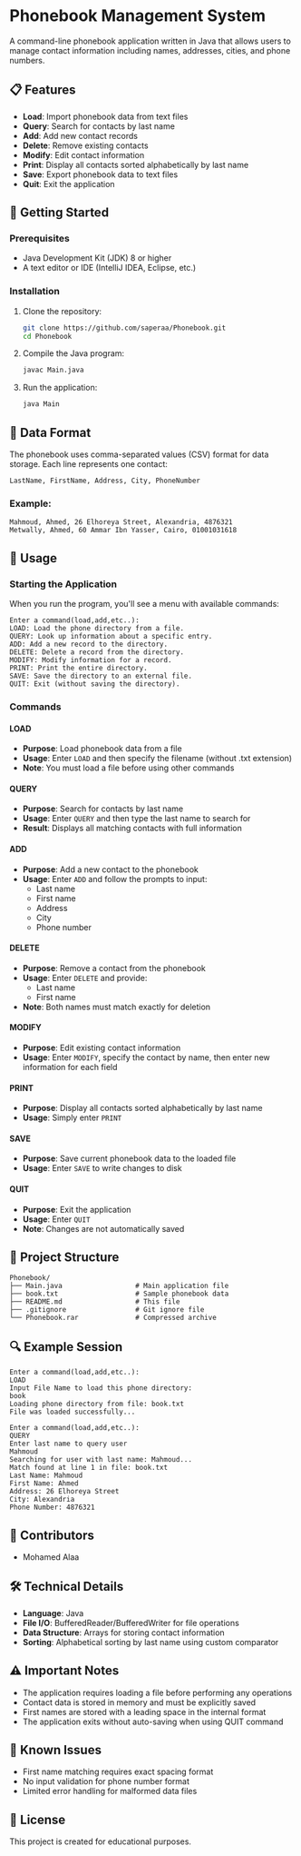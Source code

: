 # Phonebook Management System

A command-line phonebook application written in Java that allows users to manage contact information including names, addresses, cities, and phone numbers.

## 📋 Features

- **Load**: Import phonebook data from text files
- **Query**: Search for contacts by last name
- **Add**: Add new contact records
- **Delete**: Remove existing contacts
- **Modify**: Edit contact information
- **Print**: Display all contacts sorted alphabetically by last name
- **Save**: Export phonebook data to text files
- **Quit**: Exit the application

## 🚀 Getting Started

### Prerequisites

- Java Development Kit (JDK) 8 or higher
- A text editor or IDE (IntelliJ IDEA, Eclipse, etc.)

### Installation

1. Clone the repository:
   ```bash
   git clone https://github.com/saperaa/Phonebook.git
   cd Phonebook
   ```

2. Compile the Java program:
   ```bash
   javac Main.java
   ```

3. Run the application:
   ```bash
   java Main
   ```

## 💾 Data Format

The phonebook uses comma-separated values (CSV) format for data storage. Each line represents one contact:

```
LastName, FirstName, Address, City, PhoneNumber
```

### Example:
```
Mahmoud, Ahmed, 26 Elhoreya Street, Alexandria, 4876321
Metwally, Ahmed, 60 Ammar Ibn Yasser, Cairo, 01001031618
```

## 🔧 Usage

### Starting the Application

When you run the program, you'll see a menu with available commands:

```
Enter a command(load,add,etc..):
LOAD: Load the phone directory from a file.
QUERY: Look up information about a specific entry.
ADD: Add a new record to the directory.
DELETE: Delete a record from the directory.
MODIFY: Modify information for a record.
PRINT: Print the entire directory.
SAVE: Save the directory to an external file.
QUIT: Exit (without saving the directory).
```

### Commands

#### LOAD
- **Purpose**: Load phonebook data from a file
- **Usage**: Enter `LOAD` and then specify the filename (without .txt extension)
- **Note**: You must load a file before using other commands

#### QUERY
- **Purpose**: Search for contacts by last name
- **Usage**: Enter `QUERY` and then type the last name to search for
- **Result**: Displays all matching contacts with full information

#### ADD
- **Purpose**: Add a new contact to the phonebook
- **Usage**: Enter `ADD` and follow the prompts to input:
  - Last name
  - First name
  - Address
  - City
  - Phone number

#### DELETE
- **Purpose**: Remove a contact from the phonebook
- **Usage**: Enter `DELETE` and provide:
  - Last name
  - First name
- **Note**: Both names must match exactly for deletion

#### MODIFY
- **Purpose**: Edit existing contact information
- **Usage**: Enter `MODIFY`, specify the contact by name, then enter new information for each field

#### PRINT
- **Purpose**: Display all contacts sorted alphabetically by last name
- **Usage**: Simply enter `PRINT`

#### SAVE
- **Purpose**: Save current phonebook data to the loaded file
- **Usage**: Enter `SAVE` to write changes to disk

#### QUIT
- **Purpose**: Exit the application
- **Usage**: Enter `QUIT`
- **Note**: Changes are not automatically saved

## 📁 Project Structure

```
Phonebook/
├── Main.java                  # Main application file
├── book.txt                   # Sample phonebook data
├── README.md                  # This file
├── .gitignore                 # Git ignore file
└── Phonebook.rar              # Compressed archive
```

## 🔍 Example Session

```
Enter a command(load,add,etc..):
LOAD
Input File Name to load this phone directory:
book
Loading phone directory from file: book.txt
File was loaded successfully...

Enter a command(load,add,etc..):
QUERY
Enter last name to query user
Mahmoud
Searching for user with last name: Mahmoud...
Match found at line 1 in file: book.txt
Last Name: Mahmoud
First Name: Ahmed
Address: 26 Elhoreya Street
City: Alexandria
Phone Number: 4876321
```

## 👥 Contributors

- Mohamed Alaa 


## 🛠️ Technical Details

- **Language**: Java
- **File I/O**: BufferedReader/BufferedWriter for file operations
- **Data Structure**: Arrays for storing contact information
- **Sorting**: Alphabetical sorting by last name using custom comparator

## ⚠️ Important Notes

- The application requires loading a file before performing any operations
- Contact data is stored in memory and must be explicitly saved
- First names are stored with a leading space in the internal format
- The application exits without auto-saving when using QUIT command

## 🐛 Known Issues

- First name matching requires exact spacing format
- No input validation for phone number format
- Limited error handling for malformed data files

## 📄 License

This project is created for educational purposes.
